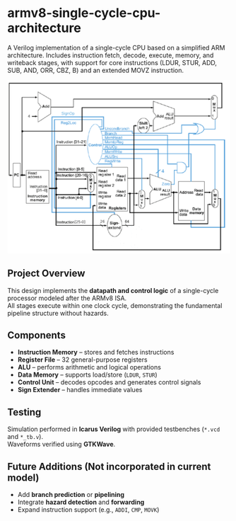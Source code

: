 # armv8-single-cycle-cpu-architecture
A Verilog implementation of a single-cycle CPU based on a simplified ARM architecture. Includes instruction fetch, decode, execute, memory, and writeback stages, with support for core instructions (LDUR, STUR, ADD, SUB, AND, ORR, CBZ, B) and an extended MOVZ instruction.


![Single Cycle CPU](single-cycle-cpu.png)


## Project Overview
This design implements the **datapath and control logic** of a single-cycle processor modeled after the ARMv8 ISA.  
All stages execute within one clock cycle, demonstrating the fundamental pipeline structure without hazards.

## Components
- **Instruction Memory** – stores and fetches instructions  
- **Register File** – 32 general-purpose registers  
- **ALU** – performs arithmetic and logical operations  
- **Data Memory** – supports load/store (`LDUR`, `STUR`)  
- **Control Unit** – decodes opcodes and generates control signals  
- **Sign Extender** – handles immediate values  

## Testing
Simulation performed in **Icarus Verilog** with provided testbenches (`*.vcd` and `*_tb.v`).  
Waveforms verified using **GTKWave**.

## Future Additions (Not incorporated in current model)
- Add **branch prediction** or **pipelining**
- Integrate **hazard detection** and **forwarding**
- Expand instruction support (e.g., `ADDI`, `CMP`, `MOVK`)
